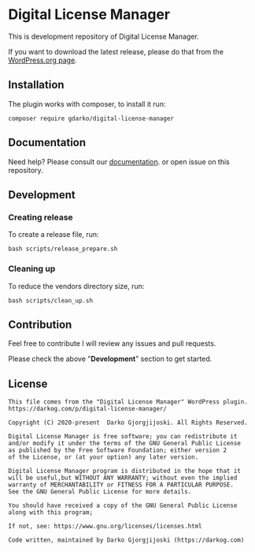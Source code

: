 # Digital License Manager

This is development repository of Digital License Manager. 

If you want to download the latest release, please do that from the [WordPress.org page](https://wordpress.org/plugins/digital-license-manager/).


## Installation

The plugin works with composer, to install it run:

```
composer require gdarko/digital-license-manager
```

## Documentation

Need help? Please consult our [documentation](https://docs.codeverve.com/digital-license-manager/). or open issue on this repository.

## Development

### Creating release

To create a release file, run: 

```
bash scripts/release_prepare.sh
```

### Cleaning up

To reduce the vendors directory size, run:

```
bash scripts/clean_up.sh
```

## Contribution

Feel free to contribute I will review any issues and pull requests.

Please check the above "**Development**" section to get started.

## License

```
This file comes from the "Digital License Manager" WordPress plugin.
https://darkog.com/p/digital-license-manager/

Copyright (C) 2020-present  Darko Gjorgjijoski. All Rights Reserved.

Digital License Manager is free software; you can redistribute it
and/or modify it under the terms of the GNU General Public License
as published by the Free Software Foundation; either version 2
of the License, or (at your option) any later version.

Digital License Manager program is distributed in the hope that it
will be useful,but WITHOUT ANY WARRANTY; without even the implied
warranty of MERCHANTABILITY or FITNESS FOR A PARTICULAR PURPOSE.
See the GNU General Public License for more details.

You should have received a copy of the GNU General Public License
along with this program;

If not, see: https://www.gnu.org/licenses/licenses.html

Code written, maintained by Darko Gjorgjijoski (https://darkog.com)
```

